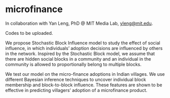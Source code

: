 # microfinance

In collaboration with Yan Leng, PhD @ MIT Media Lab, yleng@mit.edu.

Codes to be uploaded.


We propose Stochastic Block Influence model to study the effect of social influence, in which individuals’ adoption decisions are influenced by others in the network. Inspired by the Stochastic Block model, we assume that there are hidden social blocks in a community and an individual in the community is allowed to proportionally belong to multiple blocks. 

We test our model on the micro-finance adoptions in Indian villages. We use different Bayesian inference techniques to uncover individual block membership and block-to-block influence. These features are shown to be effective in predicting villagers’ adoption of a microfinance product.
